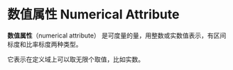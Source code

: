 # 数值属性 Numerical Attribute


**数值属性**（numerical attribute） 是可度量的量，用整数或实数值表示，有区间标度和比率标度两种类型。

它表示在定义域上可以取无限个取值，比如实数。